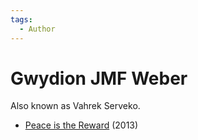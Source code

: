 ```yaml
---
tags:
  - Author
---
```


# Gwydion JMF Weber

Also known as Vahrek Serveko.

- [Peace is the Reward](./peaceisthereward.md) (2013)